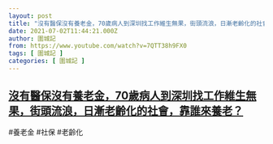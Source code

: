 ```yaml
---
layout: post
title: "沒有醫保沒有養老金，70歲病人到深圳找工作維生無果，街頭流浪，日漸老齡化的社會，靠誰來養老？"
date: 2021-07-02T11:44:21.000Z
author: 圍城記
from: https://www.youtube.com/watch?v=7QTT38h9FX0
tags: [ 圍城記 ]
categories: [ 圍城記 ]
---
```

<!--1625226261000-->
[沒有醫保沒有養老金，70歲病人到深圳找工作維生無果，街頭流浪，日漸老齡化的社會，靠誰來養老？](https://www.youtube.com/watch?v=7QTT38h9FX0)
------

<div>
#養老金 #社保 #老齡化
</div>
